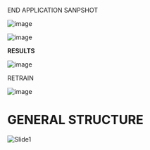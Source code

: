 END APPLICATION SANPSHOT

![image](https://user-images.githubusercontent.com/101617198/236999609-882fad2f-6498-4cbe-8084-4df09761184b.png)

![image](https://user-images.githubusercontent.com/101617198/236999651-5301c1bc-a0d8-4bbe-b819-4a344a88d9e1.png)


**RESULTS**

![image](https://user-images.githubusercontent.com/101617198/236999687-64f26e29-3c5c-4e94-b769-1a728a3f81db.png)

RETRAIN 

![image](https://user-images.githubusercontent.com/101617198/236999664-b29c9e1f-5529-4a15-88ca-e0be23e3db8a.png)

# GENERAL STRUCTURE 

![Slide1](https://user-images.githubusercontent.com/101617198/230705112-297b86b4-7fb0-43c5-b40e-b849c0dd064e.JPG)
